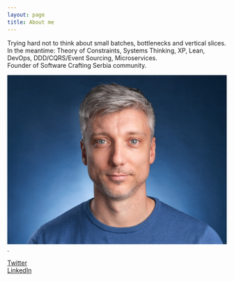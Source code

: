 ```yaml
---
layout: page
title: About me 
---
```


Trying hard not to think about small batches, bottlenecks and vertical slices.  
In the meantime: Theory of Constraints, Systems Thinking, XP, Lean, DevOps, DDD/CQRS/Event Sourcing, Microservices.  
Founder of Software Crafting Serbia community.  

![](/assets/images/profile.jpg). 
  
[Twitter](http://www.twitter.com/d_stepanovic)  
[LinkedIn](http://www.linkedin.com/in/dstepanovic)
